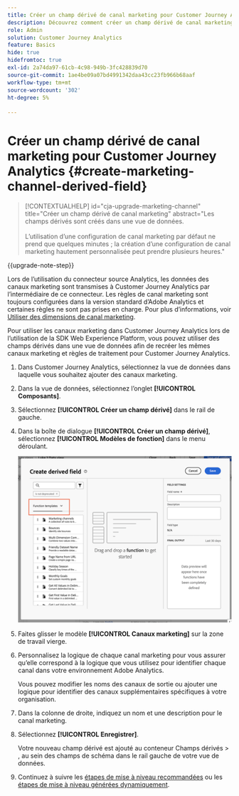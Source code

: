 ```yaml
---
title: Créer un champ dérivé de canal marketing pour Customer Journey Analytics
description: Découvrez comment créer un champ dérivé de canal marketing pour Customer Journey Analytics
role: Admin
solution: Customer Journey Analytics
feature: Basics
hide: true
hidefromtoc: true
exl-id: 2a74da97-61cb-4c98-949b-3fc428839d70
source-git-commit: 1ae4be09a07bd4991342daa43cc23fb966b68aaf
workflow-type: tm+mt
source-wordcount: '302'
ht-degree: 5%

---
```


# Créer un champ dérivé de canal marketing pour Customer Journey Analytics {#create-marketing-channel-derived-field}

<!-- markdownlint-disable MD034 -->

>[!CONTEXTUALHELP]
>id="cja-upgrade-marketing-channel"
>title="Créer un champ dérivé de canal marketing"
>abstract="Les champs dérivés sont créés dans une vue de données.<br><br>L’utilisation d’une configuration de canal marketing par défaut ne prend que quelques minutes ; la création d’une configuration de canal marketing hautement personnalisée peut prendre plusieurs heures."

<!-- markdownlint-enable MD034 -->

{{upgrade-note-step}}

Lors de l’utilisation du connecteur source Analytics, les données des canaux marketing sont transmises à Customer Journey Analytics par l’intermédiaire de ce connecteur. Les règles de canal marketing sont toujours configurées dans la version standard d’Adobe Analytics et certaines règles ne sont pas prises en charge. Pour plus d’informations, voir [Utiliser des dimensions de canal marketing](/help/use-cases/aa-data/marketing-channels.md).

Pour utiliser les canaux marketing dans Customer Journey Analytics lors de l’utilisation de la SDK Web Experience Platform, vous pouvez utiliser des champs dérivés dans une vue de données afin de recréer les mêmes canaux marketing et règles de traitement pour Customer Journey Analytics.

1. Dans Customer Journey Analytics, sélectionnez la vue de données dans laquelle vous souhaitez ajouter des canaux marketing.

1. Dans la vue de données, sélectionnez l’onglet **[!UICONTROL Composants]**.

1. Sélectionnez **[!UICONTROL Créer un champ dérivé]** dans le rail de gauche.

1. Dans la boîte de dialogue **[!UICONTROL Créer un champ dérivé]**, sélectionnez **[!UICONTROL Modèles de fonction]** dans le menu déroulant.

   ![Créer des modèles de fonction de champ dérivés](assets/derived-field-create.png)

1. Faites glisser le modèle **[!UICONTROL Canaux marketing]** sur la zone de travail vierge.

1. Personnalisez la logique de chaque canal marketing pour vous assurer qu’elle correspond à la logique que vous utilisez pour identifier chaque canal dans votre environnement Adobe Analytics.

   Vous pouvez modifier les noms des canaux de sortie ou ajouter une logique pour identifier des canaux supplémentaires spécifiques à votre organisation.

1. Dans la colonne de droite, indiquez un nom et une description pour le canal marketing.

1. Sélectionnez **[!UICONTROL Enregistrer]**.

   Votre nouveau champ dérivé est ajouté au conteneur Champs dérivés > , au sein des champs de schéma dans le rail gauche de votre vue de données.

1. Continuez à suivre les [étapes de mise à niveau recommandées](/help/getting-started/cja-upgrade/cja-upgrade-recommendations.md#recommended-upgrade-steps-for-most-organizations) ou les [étapes de mise à niveau générées dynamiquement](https://gigazelle.github.io/cja-ttv/).
